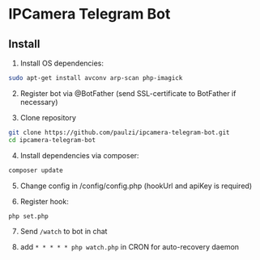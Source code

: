 # IPCamera Telegram Bot

## Install

1) Install OS dependencies:
 
```bash
sudo apt-get install avconv arp-scan php-imagick
```

2) Register bot via @BotFather (send SSL-certificate to BotFather if necessary)

3) Clone repository

```bash
git clone https://github.com/paulzi/ipcamera-telegram-bot.git
cd ipcamera-telegram-bot
```

4) Install dependencies via composer:

```bash
composer update
```

5) Change config in /config/config.php (hookUrl and apiKey is required)

6) Register hook:

```bash
php set.php
```

7) Send `/watch` to bot in chat

8) add `* * * * * php watch.php` in CRON for auto-recovery daemon
